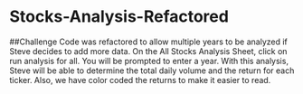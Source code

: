 # Stocks-Analysis-Refactored
##Challenge
Code was refactored to allow multiple years to be analyzed if Steve decides to add more data. On the All Stocks Analysis Sheet, click on run analysis for all. You will be prompted to enter a year. 
With this analysis, Steve will be able to determine the total daily volume and the return for each ticker. Also, we have color coded the returns to make it easier to read. 
